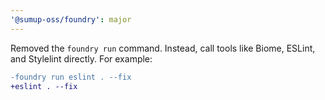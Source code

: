 ```yaml
---
'@sumup-oss/foundry': major
---
```


Removed the `foundry run` command. Instead, call tools like Biome, ESLint, and Stylelint directly. For example:

```diff
-foundry run eslint . --fix
+eslint . --fix
```

